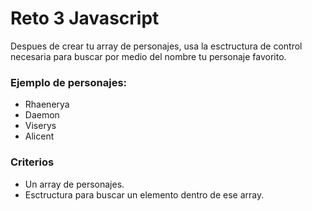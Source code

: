 # Reto 3 Javascript

Despues de crear tu array de personajes, usa la esctructura de control necesaria para buscar por medio del nombre tu personaje favorito.

### Ejemplo de personajes:
- Rhaenerya
- Daemon
- Viserys
- Alicent

### Criterios
- Un array de personajes.
- Esctructura para buscar un elemento dentro de ese array.

